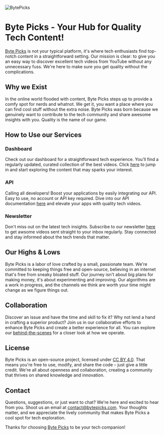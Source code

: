 ![BytePicks](./static/Assets/markdown.png)

# Byte Picks - Your Hub for Quality Tech Content!

[Byte Picks](https://bytepicks.com) is not your typical platform, it's where tech enthusiasts find top-notch content in a straightforward setting. Our mission is clear: to give you an easy way to discover excellent tech videos from YouTube without any unnecessary fuss. We're here to make sure you get quality without the complications.

## Why we Exist

In the online world flooded with content, Byte Picks steps up to provide a comfy spot for nerds and whatnot. We get it, you want a place where you can find cool stuff without the extra noise. Byte Picks was born because we genuinely want to contribute to the tech community and share awesome insights with you. Quality is the name of our game.

## How to Use our Services

### Dashboard

Check out our dashboard for a straightforward tech experience. You'll find a regularly updated, curated collection of the best videos. Click [here](https://bytepicks.com/Dashboard) to jump in and start exploring the content that may sparks your interest.

### API

Calling all developers! Boost your applications by easily integrating our API. Easy to use, no account or API key required. Dive into our API documentation [here](https://bytepicks.com/Api-Docs) and elevate your apps with quality tech videos.

### Newsletter

Don't miss out on the latest tech insights. Subscribe to our newsletter [here](https://bytepicks.com/Newsletter) to get awsome videos sent straight to your inbox regularly. Stay connected and stay informed about the tech trends that matter.

## Our Highs & Lows

Byte Picks is a labor of love crafted by a small, passionate team. We're committed to keeping things free and open-source, believing in an internet that's free from sneaky bloated stuff. Our journey isn't about big plans for making money, it's about experimenting and improving. Our algorithms are a work in progress, and the channels we think are worth your time might change as we figure things out.

## Collaboration

Discover an issue and have the time and skill to fix it? Why not lend a hand in crafting a superior product? Join us in our collaborative efforts to enhance Byte Picks and create a better experience for all. You can explore our [behind-the-scenes](https://bytepicks.com/Explaination) for a closer look at how we operate.

## License

Byte Picks is an open-source project, licensed under [CC BY 4.0](https://creativecommons.org/licenses/by/4.0/). That means you're free to use, modify, and share the code – just give a little credit. We're all about openness and collaboration, creating a community that thrives on shared knowledge and innovation.

## Contact

Questions, suggestions, or just want to chat? We're here and excited to hear from you. Shoot us an email at [contact@bytepicks.com](mailto:contact@bytepicks.com). Your thoughts matter, and we appreciate the lively community that makes Byte Picks a cool spot for tech exploration.

Thanks for choosing [Byte Picks](https://bytepicks.com) to be your tech companion!
